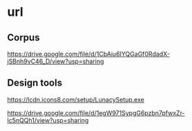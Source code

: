 



# url

## Corpus

https://drive.google.com/file/d/1CbAiu6IYQGaGf0RdadX-jSBnh9vC46_D/view?usp=sharing



## Design tools

https://lcdn.icons8.com/setup/LunacySetup.exe

https://drive.google.com/file/d/1egW971SypgG6pzbn7pfwxZr-lc5nQQh1/view?usp=sharing
